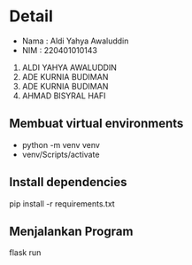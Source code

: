 # Detail
- Nama : Aldi Yahya Awaluddin
- NIM : 220401010143

<ol>
  <li>ALDI YAHYA AWALUDDIN</li>
  <li>ADE KURNIA BUDIMAN</li>
  <li>ADE KURNIA BUDIMAN</li>
  <li>AHMAD BISYRAL HAFI</li>
</ol>


## Membuat virtual environments
- python -m venv venv
- venv/Scripts/activate

## Install dependencies
pip install -r requirements.txt

## Menjalankan Program
flask run
